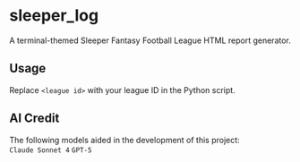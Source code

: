 # sleeper_log
A terminal-themed Sleeper Fantasy Football League HTML report generator.

## Usage
Replace `<league id>` with your league ID in the Python script.

## AI Credit
The following models aided in the development of this project:  
`Claude Sonnet 4` `GPT-5`
